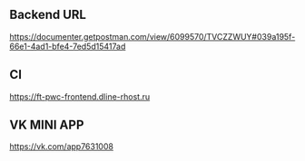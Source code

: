 
## Backend URL
https://documenter.getpostman.com/view/6099570/TVCZZWUY#039a195f-66e1-4ad1-bfe4-7ed5d15417ad

## CI
https://ft-pwc-frontend.dline-rhost.ru

## VK MINI APP
https://vk.com/app7631008



